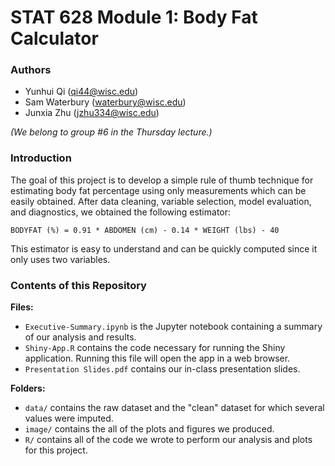 # STAT 628 Module 1: Body Fat Calculator

### Authors

* Yunhui Qi (qi44@wisc.edu)
* Sam Waterbury (waterbury@wisc.edu)
* Junxia Zhu (jzhu334@wisc.edu)

_(We belong to group #6 in the Thursday lecture.)_

### Introduction

The goal of this project is to develop a simple rule of thumb technique for estimating body fat percentage using only measurements which can be easily obtained. After data cleaning, variable selection, model evaluation, and diagnostics, we obtained the following estimator:

`
BODYFAT (%) = 0.91 * ABDOMEN (cm) - 0.14 * WEIGHT (lbs) - 40
`

This estimator is easy to understand and can be quickly computed since it only uses two variables.

### Contents of this Repository

**Files:**
* `Executive-Summary.ipynb` is the Jupyter notebook containing a summary of our analysis and results.
* `Shiny-App.R` contains the code necessary for running the Shiny application. Running this file will open the app in a web browser.
* `Presentation Slides.pdf` contains our in-class presentation slides.

**Folders:**
* `data/` contains the raw dataset and the "clean" dataset for which several values were imputed.
* `image/` contains the all of the plots and figures we produced.
* `R/` contains all of the code we wrote to perform our analysis and plots for this project.

